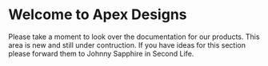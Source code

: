 
# Welcome to Apex Designs

Please take a moment to look over the documentation for our products. This area is new and still under contruction. If you have ideas for this section please forward them to Johnny Sapphire in Second Life.